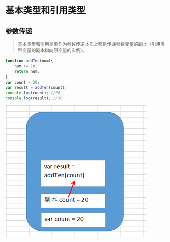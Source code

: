 # 基本类型和引用类型

## 参数传递

> 基本类型和引用类型作为参数传递本质上都是传递参数变量的副本（引用类型变量的副本指向原变量的实例）。

``` javascript
function addTen(num){
    num += 10;
    return num;
}
var count = 20;
var result = addTen(count);
console.log(count); //20
console.log(result); //30
```

![基本类型传递](../images/基本类型传递.png)